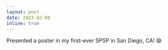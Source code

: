 ```yaml
---
layout: post
date: 2023-02-08
inline: true
---
```


Presented a poster in my first-ever SPSP in San Diego, CA! :smile:	
